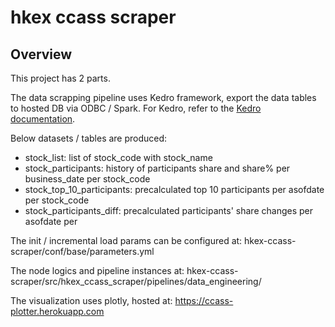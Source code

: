 # hkex ccass scraper

## Overview

This project has 2 parts. 

The data scrapping pipeline uses Kedro framework, export the data tables to hosted DB via ODBC / Spark. For Kedro, refer to the [Kedro documentation](https://kedro.readthedocs.io).

Below datasets / tables are produced:
* stock_list: list of stock_code with stock_name
* stock_participants: history of participants share and share% per business_date per stock_code
* stock_top_10_participants: precalculated top 10 participants per asofdate per stock_code
* stock_participants_diff: precalculated participants' share changes per asofdate per 

The init / incremental load params can be configured at: hkex-ccass-scraper/conf/base/parameters.yml

The node logics and pipeline instances at: hkex-ccass-scraper/src/hkex_ccass_scraper/pipelines/data_engineering/

The visualization uses plotly, hosted at: https://ccass-plotter.herokuapp.com 